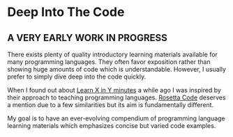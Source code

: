 # Deep Into The Code

## A VERY EARLY WORK IN PROGRESS

There exists plenty of quality introductory learning materials available for many programming languages.  They often favor exposition rather than showing huge amounts of code which is understandable.  However, I usually prefer to simply dive deep into the code quickly.

When I found out about [Learn X in Y minutes](https://learnxinyminutes.com/) a while ago I was inspired by their approach to teaching programming languages.  [Rosetta Code](http://rosettacode.org/wiki/Rosetta_Code) deserves a mention due to a few similarities but its aim is fundamentally different.

My goal is to have an ever-evolving compendium of programming language learning materials which emphasizes concise but varied code examples.

